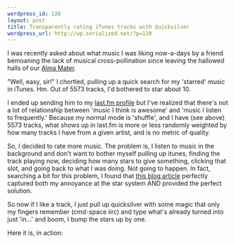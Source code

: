```yaml
--- 
wordpress_id: 120
layout: post
title: Transparently rating iTunes tracks with Quicksilver
wordpress_url: http://wp.serialized.net/?p=120
---
```

I was recently asked about what music I was liking now-a-days by a friend bemoaning the lack of musical cross-pollination since leaving the hallowed halls of our <a href="http://ucla.edu">Alma Mater</a>. 

"Well, easy, sir!" I chortled, pulling up a quick search for my 'starred' music in iTunes. Hm. Out of 5573 tracks, I'd bothered to star about 10. 

I ended up sending him to my <a href="http://www.last.fm/user/jbarratt/">last.fm profile</a> but I've realized that there's not a lot of relationship between 'music I think is awesome' and 'music I listen to frequently.' Because my normal mode is 'shuffle', and I have (see above) 5573 tracks, what shows up in last.fm is more or less randomly weighted by how many tracks I have from a given artist, and is no metric of quality.

So, I decided to rate more music. The problem is, I listen to music in the background and don't want to bother myself pulling up itunes, finding the track playing now, deciding how many stars to give something, clicking that slot, and going back to what I was doing. Not going to happen. In fact, searching a bit for this problem, I found that <a href="http://www.lowest-common-denominator.com/2007/10/itunes_quicksilver_if_you_like.php">this blog article</a> perfectly captured both my annoyance at the star system AND provided the perfect solution. 

So now if I like a track, I just pull up quicksilver with some magic that only my fingers remember (cmd-space iirc) and type what's already turned into just 'in...' and boom, I bump the stars up by one.

<p>Here it is, in action:
<img src="http://drop.serialized.net/Results.jpg" alt="" /></p>
